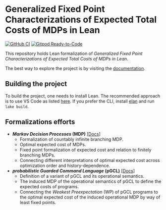 # Generalized Fixed Point Characterizations of Expected Total Costs of MDPs in Lean

[![GitHub CI](https://github.com/expected-total-cost-of-mdps-in-lean/expected-total-cost-of-mdps-in-lean.github.io/actions/workflows/docs.yml/badge.svg)](https://github.com/expected-total-cost-of-mdps-in-lean/expected-total-cost-of-mdps-in-lean.github.io/actions/workflows/docs.yml)
[![Gitpod Ready-to-Code](https://img.shields.io/badge/Gitpod-ready--to--code-blue?logo=gitpod)](https://gitpod.io/#https://github.com/expected-total-cost-of-mdps-in-lean/expected-total-cost-of-mdps-in-lean.github.io)

This repository holds Lean formalization of _Generalized Fixed Point Characterizations of Expected Total Costs of MDPs in Lean_.

The best way to explore the project is by visiting the [documentation](https://expected-total-cost-of-mdps-in-lean.github.io/MDP.html).

## Building the project

To build the project, one needs to install Lean. The recommended approach is to use VS Code as listed [here](https://lean-lang.org/lean4/doc/quickstart.html). If you prefer the CLI, install [elan](https://github.com/leanprover/elan?tab=readme-ov-file#installation) and run `lake build`.

## Formalizations efforts

- **_Markov Decision Processes_ (MDP)** [[Docs](https://expected-total-cost-of-mdps-in-lean.github.io/MDP.html)]
    - Formalization of countably infinite branching MDP.
    - Optimal expected cost of MDPs.
    - Fixed point formalization of expected cost and relation to finitely branching MDPs.
    - Connecting different interpretations of optimal expected cost across optimization order and history-dependence.
- **_probabilistic Guarded Command Language_ (pGCL)** [[Docs](https://expected-total-cost-of-mdps-in-lean.github.io/PGCL.html)]
    - Definition of a variant of pGCL and its operational semantics.
    - The induced MDP of the operational semantics of pGCL to define the expected costs of programs.
    - Connecting the _Weakest Preexpectation_ (WP) of pGCL programs to the optimal expected cost of the induced operational MDP by way of least fixed points.
